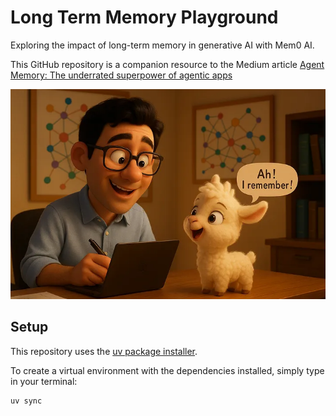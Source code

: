 # Long Term Memory Playground
Exploring the impact of long-term memory in generative AI with Mem0 AI.

This GitHub repository is a companion resource to the Medium article [Agent Memory: The underrated superpower of agentic apps](https://medium.com/mitb-for-all/agent-memory-the-underrated-superpower-of-agentic-apps-1c16fb47f435)

<p align="center">
    <img src="./images/iRemember.webp">
</p>

## Setup
This repository uses the [uv package installer](https://docs.astral.sh/uv/pip/packages/). 

To create a virtual environment with the dependencies installed, simply type in your terminal:
```
uv sync
```
